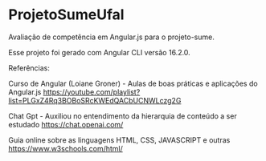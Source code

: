 # ProjetoSumeUfal

Avaliação de competência em Angular.js para o projeto-sume.

Esse projeto foi gerado com Angular CLI versão 16.2.0.

Referências:

Curso de Angular (Loiane Groner) - Aulas de boas práticas e aplicações do Angular.js 
https://youtube.com/playlist?list=PLGxZ4Rq3BOBoSRcKWEdQACbUCNWLczg2G

Chat Gpt - Auxiliou no entendimento da hierarquia de conteúdo a ser estudado 
https://chat.openai.com/

Guia online sobre as linguagens HTML, CSS, JAVASCRIPT e outras 
https://www.w3schools.com/html/